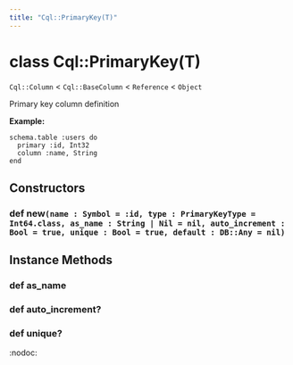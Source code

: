 ```yaml
---
title: "Cql::PrimaryKey(T)"
---
```


# class Cql::PrimaryKey(T)

`Cql::Column` < `Cql::BaseColumn` < `Reference` < `Object`

Primary key column definition

**Example:**

```crystal
schema.table :users do
  primary :id, Int32
  column :name, String
end
```

## Constructors

### def new`(name : Symbol = :id, type : PrimaryKeyType = Int64.class, as_name : String | Nil = nil, auto_increment : Bool = true, unique : Bool = true, default : DB::Any = nil)`

## Instance Methods

### def as_name

### def auto_increment?

### def unique?

:nodoc:
